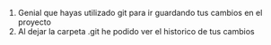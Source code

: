 1. Genial que hayas utilizado git para ir guardando tus cambios en el proyecto
2. Al dejar la carpeta .git he podido ver el historico de tus cambios
